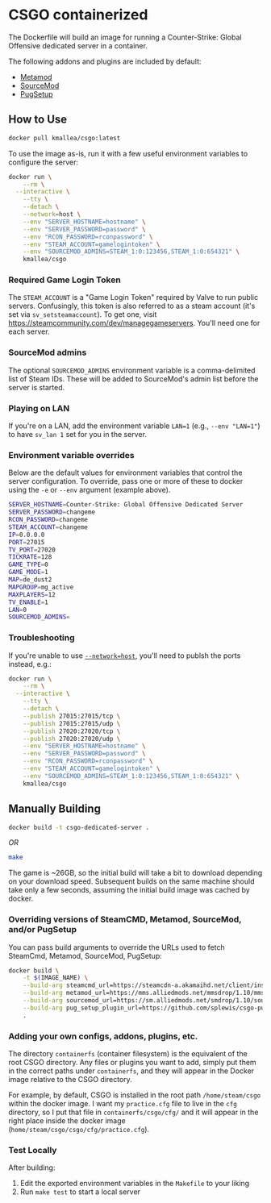 # CSGO containerized

The Dockerfile will build an image for running a Counter-Strike: Global Offensive dedicated server in a container.

The following addons and plugins are included by default:

- [Metamod](https://www.sourcemm.net/)
- [SourceMod](https://www.sourcemod.net/)
- [PugSetup](https://github.com/splewis/csgo-pug-setup)

## How to Use

```bash
docker pull kmallea/csgo:latest
```

To use the image as-is, run it with a few useful environment variables to configure the server:

```bash
docker run \
	--rm \
  --interactive \
	--tty \
	--detach \
	--network=host \
	--env "SERVER_HOSTNAME=hostname" \
	--env "SERVER_PASSWORD=password" \
	--env "RCON_PASSWORD=rconpassword" \
	--env "STEAM_ACCOUNT=gamelogintoken" \
	--env "SOURCEMOD_ADMINS=STEAM_1:0:123456,STEAM_1:0:654321" \
	kmallea/csgo
```

### Required Game Login Token

The `STEAM_ACCOUNT` is a "Game Login Token" required by Valve to run public servers. Confusingly, this token is also referred to as a steam account (it's set via `sv_setsteamaccount`). To get one, visit https://steamcommunity.com/dev/managegameservers. You'll need one for each server.

### SourceMod admins

The optional `SOURCEMOD_ADMINS` environment variable is a comma-delimited list of Steam IDs. These will be added to SourceMod's admin list before the server is started.

### Playing on LAN

If you're on a LAN, add the environment variable `LAN=1` (e.g., `--env "LAN=1"`) to have `sv_lan 1` set for you in the server.


### Environment variable overrides

Below are the default values for environment variables that control the server configuration. To override, pass one or more of these to docker using the `-e` or `--env` argument (example above).

```bash
SERVER_HOSTNAME=Counter-Strike: Global Offensive Dedicated Server
SERVER_PASSWORD=changeme
RCON_PASSWORD=changeme
STEAM_ACCOUNT=changeme
IP=0.0.0.0
PORT=27015
TV_PORT=27020
TICKRATE=128
GAME_TYPE=0
GAME_MODE=1
MAP=de_dust2
MAPGROUP=mg_active
MAXPLAYERS=12
TV_ENABLE=1
LAN=0
SOURCEMOD_ADMINS=
```

### Troubleshooting

If you're unable to use [`--network=host`](https://docs.docker.com/network/host/), you'll need to publsh the ports instead, e.g.:

```bash
docker run \
	--rm \
  --interactive \
	--tty \
	--detach \
	--publish 27015:27015/tcp \
	--publish 27015:27015/udp \
	--publish 27020:27020/tcp \
	--publish 27020:27020/udp \
	--env "SERVER_HOSTNAME=hostname" \
	--env "SERVER_PASSWORD=password" \
	--env "RCON_PASSWORD=rconpassword" \
	--env "STEAM_ACCOUNT=gamelogintoken" \
	--env "SOURCEMOD_ADMINS=STEAM_1:0:123456,STEAM_1:0:654321" \
	kmallea/csgo
```

## Manually Building

```bash
docker build -t csgo-dedicated-server .
```

_OR_

```bash
make
```

The game is ~26GB, so the initial build will take a bit to download depending on your download speed. Subsequent builds on the same machine should take only a few seconds, assuming the initial build image was cached by docker.

### Overriding versions of SteamCMD, Metamod, SourceMod, and/or PugSetup

You can pass build arguments to override the URLs used to fetch SteamCmd, Metamod, SourceMod, PugSetup:

```bash
docker build \
	-t $(IMAGE_NAME) \
	--build-arg steamcmd_url=https://steamcdn-a.akamaihd.net/client/installer/steamcmd_linux.tar.gz \
	--build-arg metamod_url=https://mms.alliedmods.net/mmsdrop/1.10/mmsource-1.10.7-git971-linux.tar.gz \
	--build-arg sourcemod_url=https://sm.alliedmods.net/smdrop/1.10/sourcemod-1.10.0-git6474-linux.tar.gz \
	--build-arg pug_setup_plugin_url=https://github.com/splewis/csgo-pug-setup/releases/download/2.0.5/pugsetup_2.0.5.zip \
	.
```

### Adding your own configs, addons, plugins, etc.

The directory `containerfs` (container filesystem) is the equivalent of the root CSGO directory. Any files or plugins you want to add, simply put them in the correct paths under `containerfs`, and they will appear in the Docker image relative to the CSGO directory.

For example, by default, CSGO is installed in the root path `/home/steam/csgo` within the docker image. I want my `practice.cfg` file to live in the `cfg` directory, so I put that file in `containerfs/csgo/cfg/` and it will appear in the right place inside the docker image (`home/steam/csgo/csgo/cfg/practice.cfg`).

### Test Locally

After building:

1. Edit the exported environment variables in the `Makefile` to your liking
2. Run `make test` to start a local server
